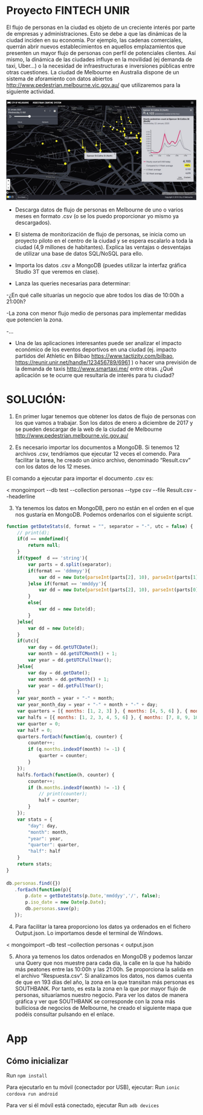 # Proyecto FINTECH UNIR

El flujo de personas en la ciudad es objeto de un creciente interés por parte de empresas y administraciones. Esto se debe a que las dinámicas de la ciudad inciden en su economía. Por ejemplo, las cadenas comerciales, querrán abrir nuevos establecimientos en aquellos emplazamientos que presenten un mayor flujo de personas con perfil de potenciales clientes. Así mismo, la dinámica de las ciudades influye en la movilidad (ej demanda de taxi, Uber…) o la necesidad de infraestructuras e inversiones públicas entre otras cuestiones. La ciudad de Melbourne en Australia dispone de un sistema de aforamiento con datos abiertos http://www.pedestrian.melbourne.vic.gov.au/ que utilizaremos para la siguiente actividad.  

[![VIDEO ROBOT](images/Melbourne.jpg)](http://www.pedestrian.melbourne.vic.gov.au/)



* Descarga datos de flujo de personas en Melbourne de uno o varios meses en formato .csv (o se los puedo proporcionar yo mismo ya descargados).

* El sistema de monitorización de flujo de personas, se inicia como un proyecto piloto en el centro de la ciudad y se espera escalarlo a toda la ciudad (4,9 millones de habitantes). Explica las ventajas o desventajas de utilizar una base de datos SQL/NoSQL para ello. 

* Importa los datos .csv a MongoDB (puedes utilizar la interfaz gráfica Studio 3T que veremos en clase).

* Lanza las queries necesarias para determinar:

-¿En qué calle situarías un negocio que abre todos los días de 10:00h a 21:00h?

-La zona con menor flujo medio de personas para implementar medidas que potencien la zona. 

-…

* Una de las aplicaciones interesantes puede ser analizar el impacto económico de los eventos deportivos en una ciudad (ej. impacto partidos del Athletic en Bilbao https://www.tactizity.com/bilbao, https://reunir.unir.net/handle/123456789/6961 ) o hacer una previsión de la demanda de taxis http://www.smartaxi.me/ entre otras. ¿Qué aplicación se te ocurre que resultaría de interés para tu ciudad?














# SOLUCIÓN:

1.	En primer lugar tenemos que obtener los datos de flujo de personas con los que vamos a trabajar. Son los datos de enero a diciembre de 2017 y se pueden descargar de la web de la ciudad de Melbourne http://www.pedestrian.melbourne.vic.gov.au/

2.	Es necesario importar los documentos a MongoDB. Si tenemos 12 archivos .csv, tendríamos que ejecutar 12 veces el comendo. Para facilitar la tarea, he creado un único archivo, denominado “Result.csv” con los datos de los 12 meses. 

El comando a ejecutar para importar el documento .csv es: 

< mongoimport --db test --collection personas --type csv --file Result.csv --headerline


3.	Ya tenemos los datos en MongoDB, pero no están en el orden en el que nos gustaría en MongoDB. Podemos ordenarlos con el siguiente script. 


```javascript
function getDateStats(d, format = "", separator = "-", utc = false) {
    // print(d);
    if(d == undefined){
        return null;
    }
    if(typeof  d == 'string'){
        var parts = d.split(separator);
        if(format == 'ddmmyy'){
            var dd = new Date(parseInt(parts[2], 10), parseInt(parts[1], 10) - 1, parseInt(parts[0], 10));
        }else if(format == 'mmddyy'){
            var dd = new Date(parseInt(parts[2], 10), parseInt(parts[0], 10) - 1, parseInt(parts[1], 10));
        }
        else{
            var dd = new Date(d);
        }
    }else{
        var dd = new Date(d);
    }
    if(utc){
        var day = dd.getUTCDate();
        var month = dd.getUTCMonth() + 1;
        var year = dd.getUTCFullYear();
    }else{
        var day = dd.getDate();
        var month = dd.getMonth() + 1;
        var year = dd.getFullYear();
    }
    var year_month = year + "-" + month;
    var year_month_day = year + "-" + month + "-" + day;
    var quarters = [{ months: [1, 2, 3] }, { months: [4, 5, 6] }, { months: [7, 8, 9] }, { months: [10, 11, 12] }];
    var halfs = [{ months: [1, 2, 3, 4, 5, 6] }, { months: [7, 8, 9, 10, 11, 12] }];
    var quarter = 0;
    var half = 0;
    quarters.forEach(function(q, counter) {
        counter++;
        if (q.months.indexOf(month) != -1) {
            quarter = counter;
        }
    });
    halfs.forEach(function(h, counter) {
        counter++;
        if (h.months.indexOf(month) != -1) {
            // print(counter);
            half = counter;
        }
    });
    var stats = {
        "day": day,
        "month": month,
        "year": year,
        "quarter": quarter,
        "half": half
    }
    return stats;
}

db.personas.find({})
   .forEach(function(p){
       p.date = getDateStats(p.Date,'mmddyy','/', false);
       p.iso_date = new Date(p.Date);
       db.personas.save(p);
   });
   ```


4.	Para facilitar la tarea proporciono los datos ya ordenados en el fichero Output.json. Lo importamos desde el terminal de Windows.

< mongoimport –db test –collection personas < output.json

5.	Ahora ya temenos los datos ordenados en MongoDB y podemos lanzar una Query que nos muestre para cada día, la calle en la que ha habido más peatones entre las 10:00h y las 21:00h. Se proporciona la salida en el archivo “Respuesta.csv”. Si analizamos los datos, nos damos cuenta de que en 193 días del año, la zona en la que transitan más personas es SOUTHBANK. Por tanto, es esta la zona en la que por mayor flujo de personas, situaríamos nuestro negocio.  Para ver los datos de manera gráfica y ver que SOUTHBANK se corresponde con la zona más bulliciosa de negocios de Melbourne, he creado el siguiente mapa que podéis consultar pulsando en el enlace. 








# App
## Cómo inicializar
Run `npm install`

Para ejecutarlo en tu móvil (conectador por USB), ejecutar:
Run `ionic cordova run android`


Para ver si él móvil está conectado, ejecutar
Run `adb devices`

